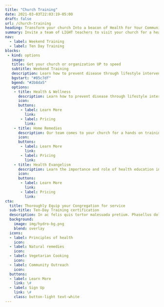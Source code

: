 ```yaml
---
title: "Church Training"
date: 2021-03-03T22:03:19-05:00
draft: false
url: /church-training
heading: Transform your church Into a beacon of Health For Your Community
summary: Invite a team of LIGHT teachers to visit your church for a health emphasis weekend or a one-week intensive health evangelism training.
nav:
  - label: Weekend Training
  - label: Ten Day Training
blocks:
 - kind: options
   image: 
   title: Get your church or organization UP to speed 
   subtitle: Weekend Training 
   description: Learn how to prevent disease through lifestyle intervention. Learn how to cook simple, healthy and delicious vegetarian recipes. 
   bgstart: "#85c7df"
   bgend: "#2b8da5"
   options: 
    - title: Health & Wellness
      description: Learn how to prevent disease through lifestyle intervention. Learn how to cook simple, healthy and delicious vegetarian recipes.
      icon: 
      buttons:
       - label: Learn More
         link:  
       - label: Pricing
         link:  
    - title: Home Remedies 
      description: Our team comes to your church for a hands on training in hydrotherapy and other home remedies for use against colds, flus and other viral infections. 
      icon: 
      buttons:
       - label: Learn More
         link:  
       - label: Pricing
         link:  
    - title: Health Evangelism 
      description: Learn the importance and role of health education in reaching out local communities. Learn specific health outreach methods like the health expo, health & wellness clubs, cooking schools and more! 
      icon: 
      buttons:
       - label: Learn More
         link:  
       - label: Pricing
         link: 
cta: 
  title: Thoroughly Equip your Congregation for service
  sub-title: Ten-Day Training certification
  description: In ac felis quis tortor malesuada pretium. Phasellus dolor. In turpis. Pellentesque et malesuada fames ac nunc et lorem turpis egestas. 
  background:
    image: img/hydro-bg.png
    blend: overlay
  icons:
  - label: Principles of health
    icon: 
  - label: Natural remedies
    icon: 
  - label: Vegetarian Cooking
    icon: 
  - label: Community Outreach
    icon: 
  buttons:
  - label: Learn More
    link: \#
  - label: Sign Up
    link: \#
    class: button-light text-white
---
```


